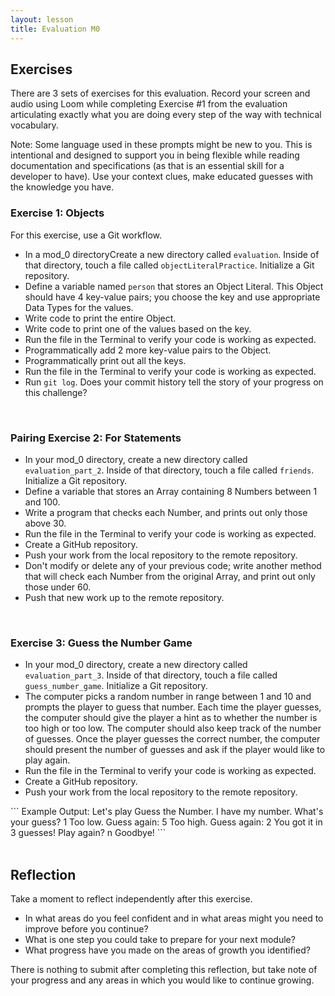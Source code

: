 ```yaml
---
layout: lesson
title: Evaluation M0
---
```



## Exercises

There are 3 sets of exercises for this evaluation. Record your screen and audio using Loom while completing Exercise #1 from the evaluation articulating exactly what you are doing every step of the way with technical vocabulary.

Note: Some language used in these prompts might be new to you. This is intentional and designed to support you in being flexible while reading documentation and specifications (as that is an essential skill for a developer to have). Use your context clues, make educated guesses with the knowledge you have.

<div class="s-card">
  <h3>Exercise 1: Objects</h3>
  <p>For this exercise, use a Git workflow.</p>
  <ul>
    <li>In a mod_0 directoryCreate a new directory called <code>evaluation</code>. Inside of that directory, touch a file called <code>objectLiteralPractice</code>. Initialize a Git repository.</li>
    <li>Define a variable named <code>person</code> that stores an Object Literal. This Object should have 4 key-value pairs; you choose the key and use appropriate Data Types for the values.</li>
    <li>Write code to print the entire Object.</li>
    <li>Write code to print one of the values based on the key.</li>
    <li>Run the file in the Terminal to verify your code is working as expected.</li>
    <li>Programmatically add 2 more key-value pairs to the Object.</li>
    <li>Programmatically print out all the keys.</li>
    <li>Run the file in the Terminal to verify your code is working as expected.</li>
    <li>Run <code>git log</code>. Does your commit history tell the story of your progress on this challenge?</li>
  </ul>
</div>
<br>

<div class="s-card">
  <h3>Pairing Exercise 2: For Statements</h3>
  <ul>
    <li>In your mod_0 directory, create a new directory called <code>evaluation_part_2</code>. Inside of that directory, touch a file called <code>friends</code>. Initialize a Git repository.</li>
    <li>Define a variable that stores an Array containing 8 Numbers between 1 and 100.</li>
    <li>Write a program that checks each Number, and prints out only those above 30.</li>
    <li>Run the file in the Terminal to verify your code is working as expected.</li>
    <li>Create a GitHub repository.</li>
    <li>Push your work from the local repository to the remote repository.</li>
    <li>Don't modify or delete any of your previous code; write another method that will check each Number from the original Array, and print out only those under 60.</li>
    <li>Push that new work up to the remote repository.</li>
  </ul>
</div>
<br>

<div class="s-card">
  <h3>Exercise 3: Guess the Number Game</h3>
  <ul>
    <li>In your mod_0 directory, create a new directory called <code>evaluation_part_3</code>. Inside of that directory, touch a file called <code>guess_number_game</code>. Initialize a Git repository.</li>
    <li>The computer picks a random number in range between 1 and 10 and prompts the player to guess that number. Each time the player guesses, the computer should give the player a hint as to whether the number is too high or too low. The computer should also keep track of the number of guesses. Once the player guesses the correct number, the computer should present the number of guesses and ask if the player would like to play again.</li>
    <li>Run the file in the Terminal to verify your code is working as expected.</li>
    <li>Create a GitHub repository.</li>
    <li>Push your work from the local repository to the remote repository.</li>    
  </ul>
  ```
    Example Output:
    Let's play Guess the Number.
    I have my number. What's your guess?
    1
    Too low.  Guess again: 5
    Too high. Guess again: 2
    You got it in 3 guesses!
    Play again? n
    Goodbye!
  ```
</div>
<br>

## Reflection

Take a moment to reflect independently after this exercise.
- In what areas do you feel confident and in what areas might you need to improve before you continue?
- What is one step you could take to prepare for your next module?
- What progress have you made on the areas of growth you identified?

There is nothing to submit after completing this reflection, but take note of your progress and any areas in which you would like to continue growing.

<br><br><br><br><br>

